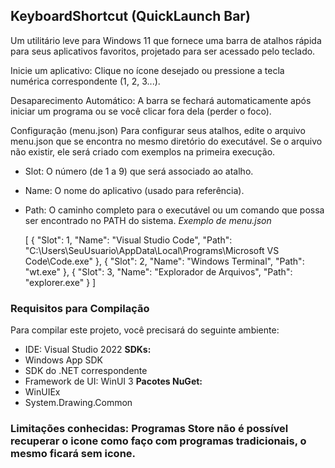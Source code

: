

## KeyboardShortcut (QuickLaunch Bar)

Um utilitário leve para Windows 11 que fornece uma barra de atalhos rápida para seus aplicativos favoritos, projetado para ser acessado pelo teclado.



Inicie um aplicativo: Clique no ícone desejado ou pressione a tecla numérica correspondente (1, 2, 3...).

Desaparecimento Automático: A barra se fechará automaticamente após iniciar um programa ou se você clicar fora dela (perder o foco).

Configuração (menu.json)
Para configurar seus atalhos, edite o arquivo menu.json que se encontra no mesmo diretório do executável. Se o arquivo não existir, ele será criado com exemplos na primeira execução.

 - Slot: O número (de 1 a 9) que será associado ao atalho.
 - Name: O nome do aplicativo (usado para referência).
- Path: O caminho completo para o executável ou um comando que possa ser encontrado no PATH do sistema.
*Exemplo de menu.json*

    [
      {
        "Slot": 1,
        "Name": "Visual Studio Code",
        "Path": "C:\\Users\\SeuUsuario\\AppData\\Local\\Programs\\Microsoft VS Code\\Code.exe"
      },
      {
        "Slot": 2,
        "Name": "Windows Terminal",
        "Path": "wt.exe"
      },
      {
        "Slot": 3,
        "Name": "Explorador de Arquivos",
        "Path": "explorer.exe"
      }
    ]


### Requisitos para Compilação
Para compilar este projeto, você precisará do seguinte ambiente:
- IDE: Visual Studio 2022
**SDKs:**
- Windows App SDK
- SDK do .NET correspondente
- Framework de UI: WinUI 3
**Pacotes NuGet:**
- WinUIEx
- System.Drawing.Common


### Limitações conhecidas: Programas Store não é possível recuperar o icone como faço com programas tradicionais, o mesmo ficará sem icone.
